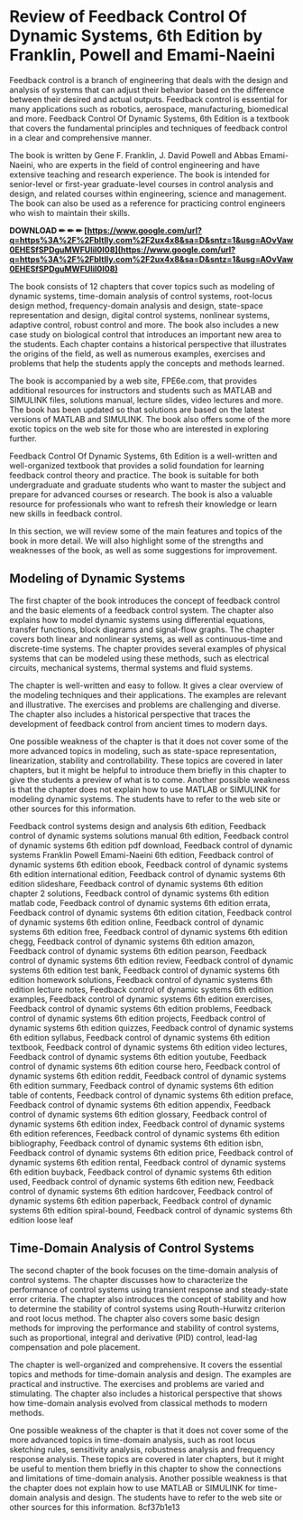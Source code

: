 
 
# Review of Feedback Control Of Dynamic Systems, 6th Edition by Franklin, Powell and Emami-Naeini
 
Feedback control is a branch of engineering that deals with the design and analysis of systems that can adjust their behavior based on the difference between their desired and actual outputs. Feedback control is essential for many applications such as robotics, aerospace, manufacturing, biomedical and more. Feedback Control Of Dynamic Systems, 6th Edition is a textbook that covers the fundamental principles and techniques of feedback control in a clear and comprehensive manner.
 
The book is written by Gene F. Franklin, J. David Powell and Abbas Emami-Naeini, who are experts in the field of control engineering and have extensive teaching and research experience. The book is intended for senior-level or first-year graduate-level courses in control analysis and design, and related courses within engineering, science and management. The book can also be used as a reference for practicing control engineers who wish to maintain their skills.
 
**DOWNLOAD ✏ ✏ ✏ [https://www.google.com/url?q=https%3A%2F%2Fbltlly.com%2F2ux4x8&sa=D&sntz=1&usg=AOvVaw0EHESfSPDguMWFUIil0I08](https://www.google.com/url?q=https%3A%2F%2Fbltlly.com%2F2ux4x8&sa=D&sntz=1&usg=AOvVaw0EHESfSPDguMWFUIil0I08)**


 
The book consists of 12 chapters that cover topics such as modeling of dynamic systems, time-domain analysis of control systems, root-locus design method, frequency-domain analysis and design, state-space representation and design, digital control systems, nonlinear systems, adaptive control, robust control and more. The book also includes a new case study on biological control that introduces an important new area to the students. Each chapter contains a historical perspective that illustrates the origins of the field, as well as numerous examples, exercises and problems that help the students apply the concepts and methods learned.
 
The book is accompanied by a web site, FPE6e.com, that provides additional resources for instructors and students such as MATLAB and SIMULINK files, solutions manual, lecture slides, video lectures and more. The book has been updated so that solutions are based on the latest versions of MATLAB and SIMULINK. The book also offers some of the more exotic topics on the web site for those who are interested in exploring further.
 
Feedback Control Of Dynamic Systems, 6th Edition is a well-written and well-organized textbook that provides a solid foundation for learning feedback control theory and practice. The book is suitable for both undergraduate and graduate students who want to master the subject and prepare for advanced courses or research. The book is also a valuable resource for professionals who want to refresh their knowledge or learn new skills in feedback control.
  
In this section, we will review some of the main features and topics of the book in more detail. We will also highlight some of the strengths and weaknesses of the book, as well as some suggestions for improvement.
 
## Modeling of Dynamic Systems
 
The first chapter of the book introduces the concept of feedback control and the basic elements of a feedback control system. The chapter also explains how to model dynamic systems using differential equations, transfer functions, block diagrams and signal-flow graphs. The chapter covers both linear and nonlinear systems, as well as continuous-time and discrete-time systems. The chapter provides several examples of physical systems that can be modeled using these methods, such as electrical circuits, mechanical systems, thermal systems and fluid systems.
 
The chapter is well-written and easy to follow. It gives a clear overview of the modeling techniques and their applications. The examples are relevant and illustrative. The exercises and problems are challenging and diverse. The chapter also includes a historical perspective that traces the development of feedback control from ancient times to modern days.
 
One possible weakness of the chapter is that it does not cover some of the more advanced topics in modeling, such as state-space representation, linearization, stability and controllability. These topics are covered in later chapters, but it might be helpful to introduce them briefly in this chapter to give the students a preview of what is to come. Another possible weakness is that the chapter does not explain how to use MATLAB or SIMULINK for modeling dynamic systems. The students have to refer to the web site or other sources for this information.
 
Feedback control systems design and analysis 6th edition,  Feedback control of dynamic systems solutions manual 6th edition,  Feedback control of dynamic systems 6th edition pdf download,  Feedback control of dynamic systems Franklin Powell Emami-Naeini 6th edition,  Feedback control of dynamic systems 6th edition ebook,  Feedback control of dynamic systems 6th edition international edition,  Feedback control of dynamic systems 6th edition slideshare,  Feedback control of dynamic systems 6th edition chapter 2 solutions,  Feedback control of dynamic systems 6th edition matlab code,  Feedback control of dynamic systems 6th edition errata,  Feedback control of dynamic systems 6th edition citation,  Feedback control of dynamic systems 6th edition online,  Feedback control of dynamic systems 6th edition free,  Feedback control of dynamic systems 6th edition chegg,  Feedback control of dynamic systems 6th edition amazon,  Feedback control of dynamic systems 6th edition pearson,  Feedback control of dynamic systems 6th edition review,  Feedback control of dynamic systems 6th edition test bank,  Feedback control of dynamic systems 6th edition homework solutions,  Feedback control of dynamic systems 6th edition lecture notes,  Feedback control of dynamic systems 6th edition examples,  Feedback control of dynamic systems 6th edition exercises,  Feedback control of dynamic systems 6th edition problems,  Feedback control of dynamic systems 6th edition projects,  Feedback control of dynamic systems 6th edition quizzes,  Feedback control of dynamic systems 6th edition syllabus,  Feedback control of dynamic systems 6th edition textbook,  Feedback control of dynamic systems 6th edition video lectures,  Feedback control of dynamic systems 6th edition youtube,  Feedback control of dynamic systems 6th edition course hero,  Feedback control of dynamic systems 6th edition reddit,  Feedback control of dynamic systems 6th edition summary,  Feedback control of dynamic systems 6th edition table of contents,  Feedback control of dynamic systems 6th edition preface,  Feedback control of dynamic systems 6th edition appendix,  Feedback control of dynamic systems 6th edition glossary,  Feedback control of dynamic systems 6th edition index,  Feedback control of dynamic systems 6th edition references,  Feedback control of dynamic systems 6th edition bibliography,  Feedback control of dynamic systems 6th edition isbn,  Feedback control of dynamic systems 6th edition price,  Feedback control of dynamic systems 6th edition rental,  Feedback control of dynamic systems 6th edition buyback,  Feedback control of dynamic systems 6th edition used,  Feedback control of dynamic systems 6th edition new,  Feedback control of dynamic systems 6th edition hardcover,  Feedback control of dynamic systems 6th edition paperback,  Feedback control of dynamic systems 6th edition spiral-bound,  Feedback control of dynamic systems 6th edition loose leaf
 
## Time-Domain Analysis of Control Systems
 
The second chapter of the book focuses on the time-domain analysis of control systems. The chapter discusses how to characterize the performance of control systems using transient response and steady-state error criteria. The chapter also introduces the concept of stability and how to determine the stability of control systems using Routh-Hurwitz criterion and root locus method. The chapter also covers some basic design methods for improving the performance and stability of control systems, such as proportional, integral and derivative (PID) control, lead-lag compensation and pole placement.
 
The chapter is well-organized and comprehensive. It covers the essential topics and methods for time-domain analysis and design. The examples are practical and instructive. The exercises and problems are varied and stimulating. The chapter also includes a historical perspective that shows how time-domain analysis evolved from classical methods to modern methods.
 
One possible weakness of the chapter is that it does not cover some of the more advanced topics in time-domain analysis, such as root locus sketching rules, sensitivity analysis, robustness analysis and frequency response analysis. These topics are covered in later chapters, but it might be useful to mention them briefly in this chapter to show the connections and limitations of time-domain analysis. Another possible weakness is that the chapter does not explain how to use MATLAB or SIMULINK for time-domain analysis and design. The students have to refer to the web site or other sources for this information.
 8cf37b1e13
 
